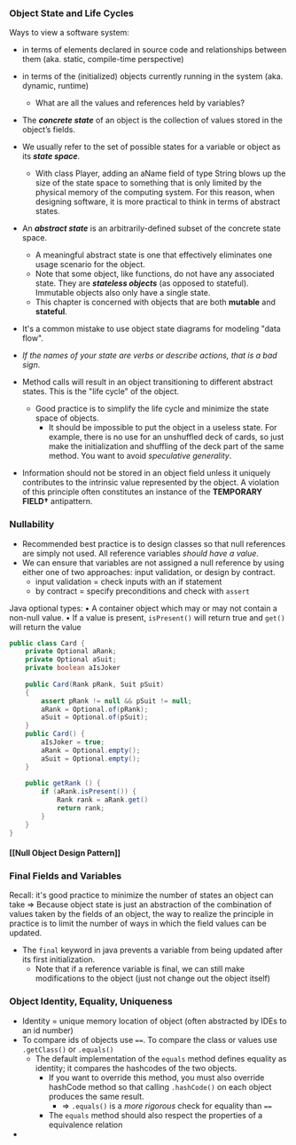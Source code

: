 ### Object State and Life Cycles
Ways to view a software system: 
- in terms of elements declared in source code and relationships between them (aka. static, compile-time perspective) 
- in terms of the (initialized) objects currently running in the system (aka. dynamic, runtime)
	- What are all the values and references held by variables?

- The ***concrete state*** of an object is the collection of values stored in the object’s fields.
- We usually refer to the set of possible states for a variable or object as its ***state space***.
	- With class Player, adding an aName field of type String blows up the size of the state space to something that is only limited by the physical memory of the computing system. For this reason, when designing software, it is more practical to think in terms of abstract states.
- An ***abstract state*** is an arbitrarily-defined subset of the concrete state space.
	- A meaningful abstract state is one that effectively eliminates one usage scenario for the object. 
	- Note that some object, like functions, do not have any associated state. They are ***stateless objects*** (as opposed to stateful). Immutable objects also only have a single state. 
	- This chapter is concerned with objects that are both **mutable** and **stateful**.
- It's a common mistake to use object state diagrams for modeling "data flow". 
- *If the names of your state are verbs or describe actions, that is a bad sign*. 
- Method calls will result in an object transitioning to different abstract states. This is the "life cycle" of the object. 
	- Good practice is to simplify the life cycle and minimize the state space of objects. 
		- It should be impossible to put the object in a useless state. For example, there is no use for an unshuffled deck of cards, so just make the initialization and shuffling of the deck part of the same method. You want to avoid *speculative generality*. 

- Information should not be stored in an object field unless it uniquely contributes to the intrinsic value represented by the object. A violation of this principle often constitutes an instance of the **TEMPORARY FIELD†** antipattern.

### Nullability
- Recommended best practice is to design classes so that null references are simply not used. All reference variables *should have a value*. 
- We can ensure that variables are not assigned a null reference by using either one of two approaches: input validation, or design by contract.
	- input validation = check inputs with an if statement
	- by contract = specify preconditions and check with `assert`

Java optional types: 
• A container object which may or may not contain a non-null value. 
• If a value is present, `isPresent()` will return true and `get()` will return the value
```java
public class Card { 
	private Optional aRank;
	private Optional aSuit; 
	private boolean aIsJoker
	
	public Card(Rank pRank, Suit pSuit)
	{
		assert pRank != null && pSuit != null;	
		aRank = Optional.of(pRank);
		aSuit = Optional.of(pSuit);
	}
	public Card() {
		aIsJoker = true;
		aRank = Optional.empty();
		aSuit = Optional.empty();
	}
	
	public getRank () {
		if (aRank.isPresent()) {
			Rank rank = aRank.get() 
			return rank; 
		}
	}
}
```

#### [[Null Object Design Pattern]]

### Final Fields and Variables
Recall: it's good practice to minimize the number of states an object can take
=> Because object state is just an abstraction of the combination of values taken by the fields of an object, the way to realize the principle in practice is to limit the number of ways in which the field values can be updated.
- The `final` keyword in java prevents a variable from being updated after its first initialization. 
	- Note that if a reference variable is final, we can still make modifications to the object (just not change out the object itself)

### Object Identity, Equality, Uniqueness
- Identity = unique memory location of object (often abstracted by IDEs to an id number)
- To compare ids of objects use `==`. To compare the class or values use `.getClass()` or `.equals()`
	- The default implementation of the `equals` method defines equality as identity; it compares the hashcodes of the two objects.
		 - If you want to override this method, you must also override hashCode method so that calling `.hashCode()` on each object produces the same result. 
			 - => `.equals()`  is a *more rigorous* check for equality than `==`
		 - The `equals` method should also respect the properties of a equivalence relation
- 
